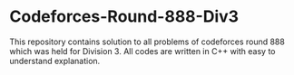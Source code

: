 # Codeforces-Round-888-Div3
This repository contains solution to all problems of codeforces round 888 which was held for Division 3.
All codes are written in C++ with easy to understand explanation.
